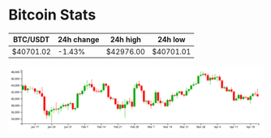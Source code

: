 # Bitcoin Stats

BTC/USDT|24h change|24h high|24h low|
|---|---|---|---|
|$40701.02|-1.43%|$42976.00|$40701.01|

<img src="./chart.svg">
